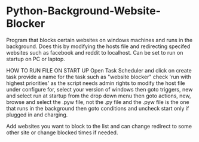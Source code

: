# Python-Background-Website-Blocker
Program that blocks certain websites on windows machines and runs in the background. Does this by modifying the hosts file and redirecting specifed websites such as facebook and reddit to localhost. Can be set to run on startup on PC or laptop.

HOW TO RUN FILE ON START UP
Open Task Scheduler and click on create task
provide a name for the task such as "website blocker"
check 'run with highest priorities' as the script needs admin rights to modify the host file
under configure for, select your version of windows
then goto triggers, new and select run at startup from the drop down menu
then goto actions, new, browse and select the .pyw file, not the .py file and the .pyw file is the one that runs in the background
then goto conditions and uncheck start only if plugged in and charging.

Add websites you want to block to the list and can change redirect to some other site or change blocked times if needed.
